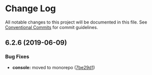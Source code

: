 # Change Log

All notable changes to this project will be documented in this file.
See [Conventional Commits](https://conventionalcommits.org) for commit guidelines.

## 6.2.6 (2019-06-09)


### Bug Fixes

* **console:** moved to monorepo ([7be29d1](https://github.com/sirian/js/commit/7be29d1))
